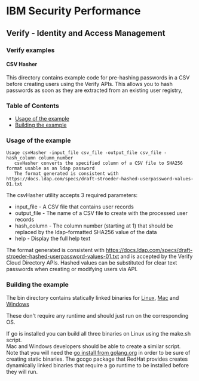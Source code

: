 # IBM Security Performance

## Verify - Identity and Access Management

### Verify examples

#### CSV Hasher

This directory contains example code for pre-hashing passwords in a CSV before creating users using the Verify APIs.
This allows you to hash passwords as soon as they are extracted from an existing user registry,

### Table of Contents

* [Usage of the example](#usage-of-the-example)
* [Building the example](#building-the-example)

### Usage of the example
```text
Usage csvHasher -input_file csv_file -output_file csv_file -hash_column column_number
   csvHasher converts the specified column of a CSV file to SHA256 format usable as an ldap password
   The format generated is consistent with https://docs.ldap.com/specs/draft-stroeder-hashed-userpassword-values-01.txt

```

The csvHasher utility accepts 3 required parameters:
- input_file - A CSV file that contains user records
- output_file - The name of a CSV file to create with the processed user records
- hash_column - The column number (starting at 1) that should be replaced by the ldap-formatted SHA256 value of the data
- help - Display the full help text

The format generated is consistent with https://docs.ldap.com/specs/draft-stroeder-hashed-userpassword-values-01.txt and is
accepted by the Verify Cloud Directory APIs.  Hashed values can be substituted for clear text passwords when creating or 
modifying users via API.

### Building the example

The bin directory contains statically linked binaries for [Linux](bin/linux/csvHasher), [Mac](bin/darwin/csvHasher) and 
[Windows](bin/windows/csvHasher) 

These don't require any runtime and should just run on the corresponding OS.

If go is installed you can build all three binaries on Linux using the make.sh script.  
Mac and Windows developers should be able to create a similar script.  
Note that you will need the [go install from golang.org](https://golang.org/doc/install) in order to be sure of creating static 
binaries.  The gccgo package that RedHat provides creates dynamically linked binaries that require a go runtime to be installed 
before they will run.
